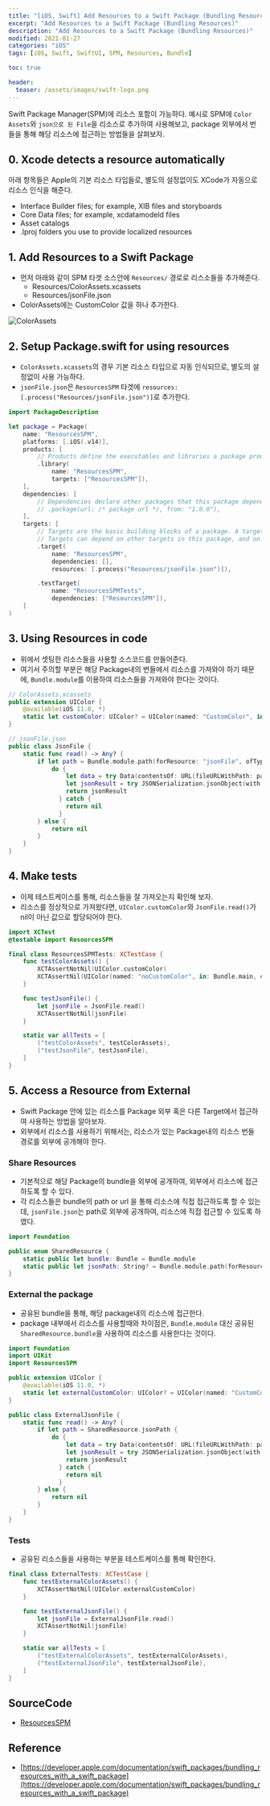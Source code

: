 ```yaml
---
title: "[iOS, Swift] Add Resources to a Swift Package (Bundling Resources)"
excerpt: "Add Resources to a Swift Package (Bundling Resources)"
description: "Add Resources to a Swift Package (Bundling Resources)"
modified: 2021-01-27
categories: "iOS"
tags: [iOS, Swift, SwiftUI, SPM, Resources, Bundle]

toc: true

header:
  teaser: /assets/images/swift-logo.png
---
```


Swift Package Manager(SPM)에 리소스 포함이 가능하다.
예시로 SPM에 `Color Assets`와 `json으로 된 File`을 리소스로 추가하여 사용해보고, package 외부에서 번들을 통해 해당 리소스에 접근하는 방법들을 살펴보자.

## 0. Xcode detects a resource automatically
아래 항목들은 Apple의 기본 리소스 타입들로, 별도의 설정없이도 XCode가 자동으로 리소스 인식을 해준다.
- Interface Builder files; for example, XIB files and storyboards
- Core Data files; for example, xcdatamodeld files
- Asset catalogs
- .lproj folders you use to provide localized resources

## 1. Add Resources to a Swift Package

- 먼저 아래와 같이 SPM 타겟 소스안에 `Resources/` 경로로 리스소들을 추가해준다.
  - Resources/ColorAssets.xcassets
  - Resources/jsonFile.json
- ColorAssets에는 CustomColor 값을 하나 추가한다.

![ColorAssets](/assets/images/post/ios/spm/spm_resources.png)

## 2. Setup Package.swift for using resources
- `ColorAssets.xcassets`의 경우 기본 리소스 타입으로 자동 인식되므로, 별도의 설정없이 사용 가능하다.
- `jsonFile.json`은 `ResourcesSPM` 타겟에 `resources: [.process("Resources/jsonFile.json")]`로 추가한다.

```swift
import PackageDescription

let package = Package(
    name: "ResourcesSPM",
    platforms: [.iOS(.v14)],
    products: [
        // Products define the executables and libraries a package produces, and make them visible to other packages.
        .library(
            name: "ResourcesSPM",
            targets: ["ResourcesSPM"]),
    ],
    dependencies: [
        // Dependencies declare other packages that this package depends on.
        // .package(url: /* package url */, from: "1.0.0"),
    ],
    targets: [
        // Targets are the basic building blocks of a package. A target can define a module or a test suite.
        // Targets can depend on other targets in this package, and on products in packages this package depends on.
        .target(
            name: "ResourcesSPM",
            dependencies: [],
            resources: [.process("Resources/jsonFile.json")]),

        .testTarget(
            name: "ResourcesSPMTests",
            dependencies: ["ResourcesSPM"]),
    ]
)
```

## 3. Using Resources in code
- 위에서 셋팅한 리소스들을 사용할 소스코드를 만들어준다.
- 여기서 주의할 부분은 해당 Package내의 번들에서 리소스를 가져와야 하기 때문에, `Bundle.module`를 이용하여 리소스들을 가져와야 한다는 것이다.

```swift
// ColorAssets.xcassets
public extension UIColor {
    @available(iOS 11.0, *)
    static let customColor: UIColor? = UIColor(named: "CustomColor", in: Bundle.module, compatibleWith: nil)
}

// jsonFile.json
public class JsonFile {
    static func read() -> Any? {
        if let path = Bundle.module.path(forResource: "jsonFile", ofType: "json") {
            do {
                let data = try Data(contentsOf: URL(fileURLWithPath: path), options: [])
                let jsonResult = try JSONSerialization.jsonObject(with: data, options: [])
                return jsonResult
              } catch {
                return nil
              }
        } else {
            return nil
        }
    }
}
```

## 4. Make tests
- 이제 테스트케이스를 통해, 리소스들을 잘 가져오는지 확인해 보자.
- 리소스를 정상적으로 가져왔다면, `UIColor.customColor`와 `JsonFile.read()`가 nil이 아닌 값으로 할당되어야 한다.

```swift
import XCTest
@testable import ResourcesSPM

final class ResourcesSPMTests: XCTestCase {
    func testColorAssets() {
        XCTAssertNotNil(UIColor.customColor)
        XCTAssertNil(UIColor(named: "noCustomColor", in: Bundle.main, compatibleWith: nil))
    }

    func testJsonFile() {
        let jsonFile = JsonFile.read()
        XCTAssertNotNil(jsonFile)
    }

    static var allTests = [
        ("testColorAssets", testColorAssets),
        ("testJsonFile", testJsonFile),
    ]
}
```

## 5. Access a Resource from External
- Swift Package 안에 있는 리소스를 Package 외부 혹은 다른 Target에서 접근하여 사용하는 방법을 알아보자.
- 외부에서 리소스를 사용하기 위해서는, 리소스가 있는 Package내의 리소스 번들 경로를 외부에 공개해야 한다.

### Share Resources
- 기본적으로 해당 Package의 bundle을 외부에 공개하여, 외부에서 리소스에 접근하도록 할 수 있다.
- 각 리소스들은 bundle의 path or url 을 통해 리소스에 직접 접근하도록 할 수 있는데, `jsonFile.json`는 path로 외부에 공개하여, 리소스에 직접 접근할 수 있도록 하였다.

```swift
import Foundation

public enum SharedResource {
    static public let bundle: Bundle = Bundle.module
    static public let jsonPath: String? = Bundle.module.path(forResource: "jsonFile", ofType: "json")
}

```

### External the package
- 공유된 bundle을 통해, 해당 package내의 리소스에 접근한다.
- package 내부에서 리소스를 사용할때와 차이점은, `Bundle.module` 대신 공유된 `SharedResource.bundle`을 사용하여 리소스를 사용한다는 것이다.

```swift
import Foundation
import UIKit
import ResourcesSPM

public extension UIColor {
    @available(iOS 11.0, *)
    static let externalCustomColor: UIColor? = UIColor(named: "CustomColor", in: SharedResource.bundle, compatibleWith: nil)
}

public class ExternalJsonFile {
    static func read() -> Any? {
        if let path = SharedResource.jsonPath {
            do {
                let data = try Data(contentsOf: URL(fileURLWithPath: path), options: [])
                let jsonResult = try JSONSerialization.jsonObject(with: data, options: [])
                return jsonResult
              } catch {
                return nil
              }
        } else {
            return nil
        }
    }
}
```

### Tests
- 공유된 리소스들을 사용하는 부분을 테스트케이스를 통해 확인한다.

```swift
final class ExternalTests: XCTestCase {
    func testExternalColorAssets() {
        XCTAssertNotNil(UIColor.externalCustomColor)
    }

    func testExternalJsonFile() {
        let jsonFile = ExternalJsonFile.read()
        XCTAssertNotNil(jsonFile)
    }

    static var allTests = [
        ("testExternalColorAssets", testExternalColorAssets),
        ("testExternalJsonFile", testExternalJsonFile),
    ]
}
```

## SourceCode
- [ResourcesSPM](https://github.com/tigi44/ResourcesSPM)

## Reference
- [https://developer.apple.com/documentation/swift_packages/bundling_resources_with_a_swift_package](https://developer.apple.com/documentation/swift_packages/bundling_resources_with_a_swift_package)
